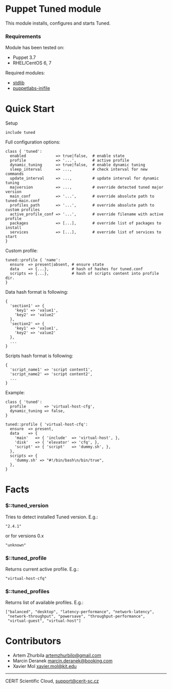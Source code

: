 # Puppet Tuned module

This module installs, configures and starts Tuned.

### Requirements

Module has been tested on:

* Puppet 3.7
* RHEL/CentOS 6, 7

Required modules:

* [stdlib](https://github.com/puppetlabs/puppetlabs-stdlib)
* [puppetlabs-inifile](https://github.com/puppetlabs/puppetlabs-inifile)

# Quick Start

Setup

```puppet
include tuned
```

Full configuration options:

```puppet
class { 'tuned':
  enabled             => true|false,  # enable state
  profile             => '...',       # active profile
  dynamic_tuning      => true|false,  # enable dynamic tuning
  sleep_interval      => ...,         # check interval for new commands
  update_interval     => ...,         # update interval for dynamic tuning
  majversion          => ...,         # override detected tuned major version
  main_conf           => '...',       # override absolute path to tuned-main.conf
  profiles_path       => '...',       # override absolute path to custom profiles
  active_profile_conf => '...',       # override filename with active profile
  packages            => [...],       # override list of packages to install
  services            => [...],       # override list of services to start
}
```

Custom profile:

```puppet
tuned::profile { 'name':
  ensure  => present|absent, # ensure state
  data    => {...},          # hash of hashes for tuned.conf
  scripts => {...},          # hash of scripts content into profile dir.
}
```

Data hash format is following:

```
{
  'section1' => {
    'key1' => 'value1',
    'key2' => 'value2'
  },
  'section2' => {
    'key1' => 'value1',
    'key2' => 'value2'
  },
  ...
}
```

Scripts hash format is following:

```
{
  'script_name1' => 'script content1',
  'script_name2' => 'script content2',
  ...
}
```

Example:

```puppet
class { 'tuned':
  profile        => 'virtual-host-cfg',
  dynamic_tuning => false,
}

tuned::profile { 'virtual-host-cfq':
  ensure  => present,
  data    => {
    'main'   => { 'include'  => 'virtual-host', },
    'disk'   => { 'elevator' => 'cfq', },
    'script' => { 'script'   => 'dummy.sh', },
  },
  scripts => {
    'dummy.sh' => "#!/bin/bash\n/bin/true",
  },
}
```

# Facts

### $::tuned\_version

Tries to detect installed Tuned version. E.g.:

```
"2.4.1"
```

or for versions 0.x

```
"unknown"
```

### $::tuned\_profile

Returns current active profile. E.g.:

```
"virtual-host-cfq"
```

### $::tuned\_profiles

Returns list of available profiles. E.g.:

```
["balanced", "desktop", "latency-performance", "network-latency",
 "network-throughput", "powersave", "throughput-performance",
 "virtual-guest", "virtual-host"]
```

# Contributors

* Artem Zhurbila <artemzhurbilo@gmail.com>
* Marcin Deranek <marcin.deranek@booking.com>
* Xavier Mol <xavier.mol@kit.edu>

***

CERIT Scientific Cloud, <support@cerit-sc.cz>
